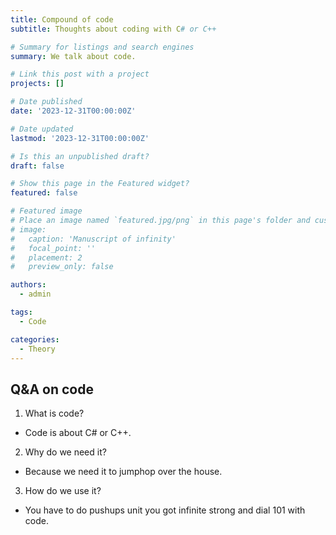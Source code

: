 ```yaml
---
title: Compound of code
subtitle: Thoughts about coding with C# or C++

# Summary for listings and search engines
summary: We talk about code.

# Link this post with a project
projects: []

# Date published
date: '2023-12-31T00:00:00Z'

# Date updated
lastmod: '2023-12-31T00:00:00Z'

# Is this an unpublished draft?
draft: false

# Show this page in the Featured widget?
featured: false

# Featured image
# Place an image named `featured.jpg/png` in this page's folder and customize its options here.
# image:
#   caption: 'Manuscript of infinity'
#   focal_point: ''
#   placement: 2
#   preview_only: false

authors:
  - admin

tags:
  - Code

categories:
  - Theory
---
```


## Q&A on **code**

1. What is code?
+ Code is about C# or C++. 

2. Why do we need it?
+ Because we need it to jumphop over the house.

3. How do we use it?
+ You have to do pushups unit you got infinite strong and dial 101 with code.